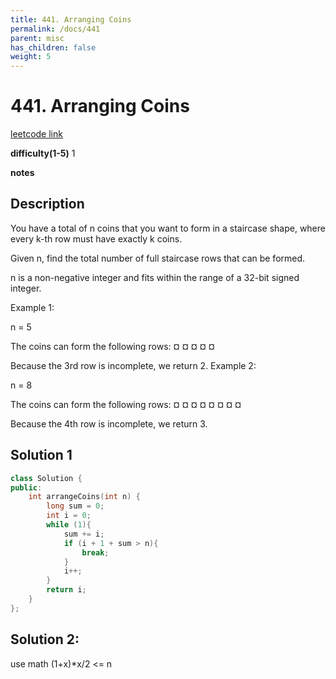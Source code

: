 ```yaml
---
title: 441. Arranging Coins
permalink: /docs/441
parent: misc
has_children: false
weight: 5
---
```

# 441. Arranging Coins
[leetcode link](https://leetcode.com/problems/arranging-coins/)

**difficulty(1-5)** 
1

**notes** 


## Description
You have a total of n coins that you want to form in a staircase shape, where every k-th row must have exactly k coins.

Given n, find the total number of full staircase rows that can be formed.

n is a non-negative integer and fits within the range of a 32-bit signed integer.

Example 1:

n = 5

The coins can form the following rows:
¤
¤ ¤
¤ ¤

Because the 3rd row is incomplete, we return 2.
Example 2:

n = 8

The coins can form the following rows:
¤
¤ ¤
¤ ¤ ¤
¤ ¤

Because the 4th row is incomplete, we return 3.

## Solution 1
```c++
class Solution {
public:
    int arrangeCoins(int n) {
        long sum = 0;
        int i = 0;
        while (1){
            sum += i;
            if (i + 1 + sum > n){
                break;
            }
            i++;
        }
        return i;
    }
};
``` 

## Solution 2: 
use math 
(1+x)*x/2 <= n

<!-- 
Default label
{: .label }

Blue label
{: .label .label-blue }

Stable
{: .label .label-green }

New release
{: .label .label-purple }

Coming soon
{: .label .label-yellow }

Deprecated
{: .label .label-red } -->
